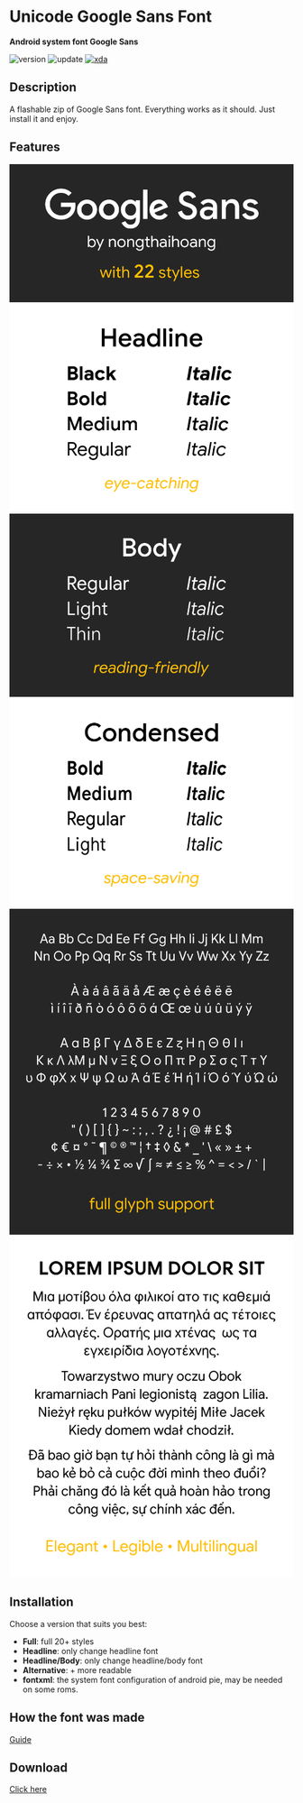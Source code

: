 # Unicode Google Sans Font
**Android system font Google Sans**

![version](https://img.shields.io/badge/Version-4.1.1-brightgreen.svg) 
![update](https://img.shields.io/badge/Update-Mar_28,_2019-blue.svg) 
[![xda](https://img.shields.io/badge/XDA-Thread-orange.svg)](https://forum.xda-developers.com/apps/magisk/font-headline-fonts-nongthaihoang-t3886349) 

## Description
A flashable zip of Google Sans font. Everything works as it should. Just install it and enjoy.

## Features
![img](https://raw.githubusercontent.com/nongthaihoang/gs_images/master/g.png)
![img](https://raw.githubusercontent.com/nongthaihoang/gs_images/master/h.png)
![img](https://raw.githubusercontent.com/nongthaihoang/gs_images/master/b.png)
![img](https://raw.githubusercontent.com/nongthaihoang/gs_images/master/c.png)
![img](https://raw.githubusercontent.com/nongthaihoang/gs_images/master/u.png)
![img](https://raw.githubusercontent.com/nongthaihoang/gs_images/master/p.png)

## Installation
Choose a version that suits you best:
- **Full**: full 20+ styles
- **Headline**: only change headline font
- **Headline/Body**: only change headline/body font
- **Alternative**: + more readable
- **fontxml**: the system font configuration of android pie, may be needed on some roms.

## How the font was made
[Guide](https://youtu.be/ejQj0ytoeYk)

## Download
[Click here](https://github.com/nongthaihoang/unicode_google_sans_font/releases)
